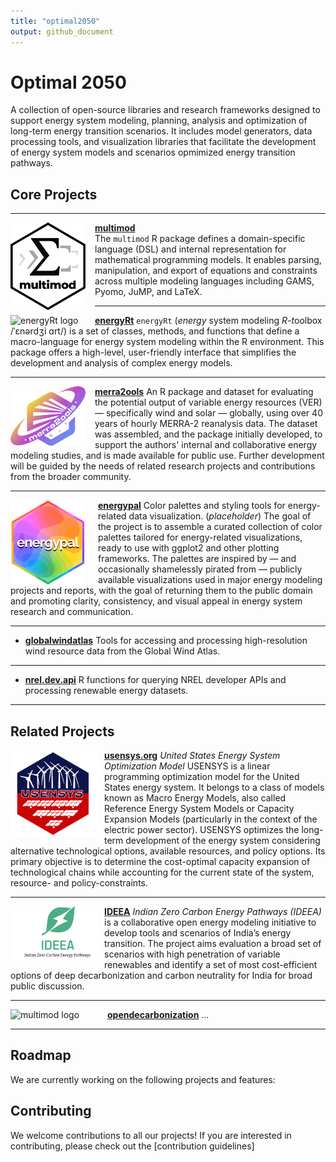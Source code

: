 ```yaml
---
title: "optimal2050"
output: github_document
---
```

Optimal 2050
================

A collection of open-source libraries and research frameworks designed to support energy system modeling, planning, analysis and optimization of long-term energy transition scenarios. It includes model generators, data processing tools, and visualization libraries that facilitate the development of energy system models and scenarios opmimized energy transition pathways.

## Core Projects

---

<img src="https://raw.githubusercontent.com/optimal2050/multimod/refs/heads/main/docs/logo.png?token=GHSAT0AAAAAADCFLNE264AORYGUOVYKDE5Y2B3PKCA" alt="multimod logo" width="120" align="left" style="margin-right: 15px;"/> 


**[multimod](https://optimal2050.github.io/multimod/)**  
The `multimod` R package defines a domain-specific language (DSL) and internal representation for mathematical programming models. It enables parsing, manipulation, and export of equations and constraints across multiple modeling languages including GAMS, Pyomo, JuMP, and LaTeX.

---

<img src="https://github.com/optimal2050/energyRt/blob/dev/docs/logo.png?raw=true" alt="energyRt logo" width="120" align="left" style="margin-right: 15px;"/>

  **[energyRt](https://github.com/optimal2050/energyRt)** 
  `energyRt` (*energy* system modeling *R-t*oolbox /ˈɛnərdʒi ɑrt/) is a
set of classes, methods, and functions that define a macro-language for
energy system modeling within the R environment. This package offers a
high-level, user-friendly interface that simplifies the development and
analysis of complex energy models. 

---

<img src="https://raw.githubusercontent.com/optimal2050/merra2ools/184fbee8869fbc7bdf93e1599d08f6a00bad0edc/man/figures/logo.png" alt="merra2ools logo" width="120" align="left" style="margin-right: 15px;"/>  

**[merra2ools](https://optimal2050.github.io/merra2ools/)**
 An R package and dataset for evaluating the potential output of variable energy resources (VER) — specifically wind and solar — globally, using over 40 years of hourly MERRA-2 reanalysis data. The dataset was assembled, and the package initially developed, to support the authors' internal and collaborative energy modeling studies, and is made available for public use. Further development will be guided by the needs of related research projects and contributions from the broader community.

---
<img src="https://raw.githubusercontent.com/optimal2050/energypal/refs/heads/main/docs/logo.png" alt="energypal logo" width="120" align="left" style="margin-right: 20px;"/> 

**[energypal](https://optimal2050.github.io/energypal/)** 
  Color palettes and styling tools for energy-related data visualization. (*placeholder*)
  The goal of the project is to assemble a curated collection of color palettes tailored for energy-related visualizations, ready to use with ggplot2 and other plotting frameworks. The palettes are inspired by — and occasionally shamelessly pirated from — publicly available visualizations used in major energy modeling projects and reports, with the goal of returning them to the public domain and promoting clarity, consistency, and visual appeal in energy system research and communication.

---

- **[globalwindatlas](https://optimal2050.github.io/globalwindatlas/index.html)** 
  Tools for accessing and processing high-resolution wind resource data from the Global Wind Atlas. 

---
- **[nrel.dev.api](https://optimal2050.github.io/nrel.dev.api/index.html)** 
  R functions for querying NREL developer APIs and processing renewable
  energy datasets.

------------------------------------------------------------------------

## Related Projects

<img src="https://raw.githubusercontent.com/usensys/usensys/63c64244dca05b32aed7c9062eba3e1dd3c87d22/docs/logo.svg" alt="multimod logo" width="140" align="left" style="margin-right: 10px;"/> 

**[usensys.org](https://www.usensys.org)**
*United States Energy System Optimization Model*
USENSYS is a linear programming optimization model for the United States energy system. It belongs to a class of models known as Macro Energy Models, also called Reference Energy System Models or Capacity Expansion Models (particularly in the context of the electric power sector). USENSYS optimizes the long-term development of the energy system considering alternative technological options, available resources, and policy options. Its primary objective is to determine the cost-optimal capacity expansion of technological chains while accounting for the current state of the system, resource- and policy-constraints.
  
---

<img src="https://github.com/ideea-model/IDEEA/blob/main/docs/logo.png?raw=true" alt="multimod logo" width="140" align="left" style="margin-right: 10px;"/> 

**[IDEEA](https://ideea-model.github.io/IDEEA/index.html)** 
*Indian Zero Carbon Energy Pathways (IDEEA)* is a collaborative open energy modeling initiative to develop tools and scenarios of India’s energy transition. The project aims evaluation a broad set of scenarios with high penetration of variable renewables and identify a set of most cost-efficient options of deep decarbonization and carbon neutrality for India for broad public discussion.  
  
---
<img src="https://avatars.githubusercontent.com/u/51479590?v=4" alt="multimod logo" width="130" align="left" style="margin-right: 25px;"/> 

**[opendecarbonization](https://github.com/opendecarbonization)**
...

------------------------------------------------------------------------

## Roadmap
We are currently working on the following projects and features:


## Contributing
We welcome contributions to all our projects! If you are interested in contributing, please check out the [contribution guidelines]
